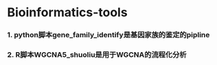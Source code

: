 # Bioinformatics-tools

### 1. python脚本gene_family_identify是基因家族的鉴定的pipline
### 2. R脚本WGCNA5_shuoliu是用于WGCNA的流程化分析
